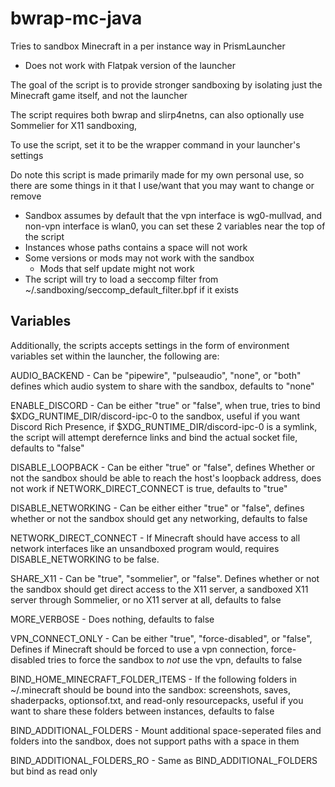 # bwrap-mc-java

Tries to sandbox Minecraft in a per instance way in PrismLauncher

- Does not work with Flatpak version of the launcher

The goal of the script is to provide stronger sandboxing by isolating just the Minecraft game itself, and not the launcher

The script requires both bwrap and slirp4netns, can also optionally use Sommelier for X11 sandboxing,

To use the script, set it to be the wrapper command in your launcher's settings

Do note this script is made primarily made for my own personal use, so there are some things in it that I use/want that you may want to change or remove

- Sandbox assumes by default that the vpn interface is wg0-mullvad, and non-vpn interface is wlan0, you can set these 2 variables near the top of the script
- Instances whose paths contains a space will not work
- Some versions or mods may not work with the sandbox
	+ Mods that self update might not work 
- The script will try to load a seccomp filter from ~/.sandboxing/seccomp_default_filter.bpf if it exists

## Variables

Additionally, the scripts accepts settings in the form of environment variables set within the launcher, the following are:

AUDIO_BACKEND - Can be "pipewire", "pulseaudio", "none", or "both" defines which audio system to share with the sandbox, defaults to "none"

ENABLE_DISCORD - Can be either "true" or "false", when true, tries to bind $XDG_RUNTIME_DIR/discord-ipc-0 to the sandbox, useful if you want Discord Rich Presence, if $XDG_RUNTIME_DIR/discord-ipc-0 is a symlink, the script will attempt derefernce links and bind the actual socket file, defaults to "false"

DISABLE_LOOPBACK - Can be either "true" or "false", defines Whether or not the sandbox should be able to reach the host's loopback address, does not work if NETWORK_DIRECT_CONNECT is true, defaults to "true" 

DISABLE_NETWORKING - Can be either either "true" or "false", defines whether or not the sandbox should get any networking, defaults to false

NETWORK_DIRECT_CONNECT - If Minecraft should have access to all network interfaces like an unsandboxed program would, requires DISABLE_NETWORKING to be false.

SHARE_X11 - Can be "true", "sommelier", or "false". Defines whether or not the sandbox should get direct access to the X11 server, a sandboxed X11 server through Sommelier, or no X11 server at all, defaults to false

MORE_VERBOSE - Does nothing, defaults to false


VPN_CONNECT_ONLY - Can be either "true", "force-disabled", or "false", Defines if Minecraft should be forced to use a vpn connection, force-disabled tries to force the sandbox to *not* use the vpn, defaults to false

BIND_HOME_MINECRAFT_FOLDER_ITEMS - If the following folders in ~/.minecraft should be bound into the sandbox: screenshots, saves, shaderpacks, optionsof.txt, and read-only resourcepacks, useful if you want to share these folders between instances, defaults to false

BIND_ADDITIONAL_FOLDERS - Mount additional space-seperated files and folders into the sandbox, does not support paths with a space in them

BIND_ADDITIONAL_FOLDERS_RO - Same as BIND_ADDITIONAL_FOLDERS but bind as read only
